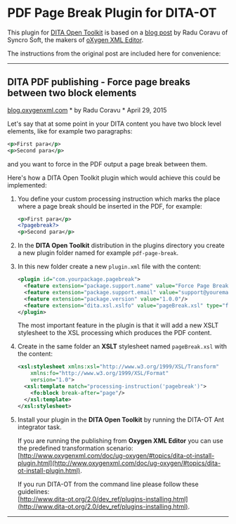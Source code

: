 # PDF Page Break Plugin for DITA-OT

This plugin for [DITA Open Toolkit][1] is based on a [blog post][2] by Radu Coravu of Syncro Soft, the makers of [oXygen XML Editor][3].

The instructions from the original post are included here for convenience:

---  

## DITA PDF publishing - Force page breaks between two block elements

[blog.oxygenxml.com](http://blog.oxygenxml.com/2015/04/dita-pdf-publishing-force-page-breaks.html) * by Radu Coravu * April 29, 2015 

Let's say that at some point in your DITA content you have two block level elements, like for example two paragraphs:

```xml
<p>First para</p>
<p>Second para</p>
```

and you want to force in the PDF output a page break between them.

Here's how a DITA Open Toolkit plugin which would achieve this could be implemented:

 1. You define your custom processing instruction which marks the place where a page break should be inserted in the PDF, for example:
    
    ```xml
    <p>First para</p>
    <?pagebreak?>
    <p>Second para</p>
    ```

 2. In the **DITA Open Toolkit** distribution in the plugins directory you create a new plugin folder named for example `pdf-page-break`.

 3. In this new folder create a new `plugin.xml` file with the content:
    
    ```xml
    <plugin id="com.yourpackage.pagebreak">
      <feature extension="package.support.name" value="Force Page Break Plugin"/>
      <feature extension="package.support.email" value="support@youremail.com"/>
      <feature extension="package.version" value="1.0.0"/>
      <feature extension="dita.xsl.xslfo" value="pageBreak.xsl" type="file"/>
    </plugin>
    ```

    The most important feature in the plugin is that it will add a new XSLT stylesheet to the XSL processing which produces the PDF content.

 4. Create in the same folder an **XSLT** stylesheet named `pageBreak.xsl` with the content:
    
    ```xml
    <xsl:stylesheet xmlns:xsl="http://www.w3.org/1999/XSL/Transform"
        xmlns:fo="http://www.w3.org/1999/XSL/Format"
        version="1.0">
      <xsl:template match="processing-instruction('pagebreak')">
        <fo:block break-after="page"/>
      </xsl:template>
    </xsl:stylesheet>
    ```

 5. Install your plugin in the **DITA Open Toolkit** by running the DITA-OT Ant integrator task. 

    If you are running the publishing from **Oxygen XML Editor** you can use the predefined transformation scenario: [http://www.oxygenxml.com/doc/ug-oxygen/#topics/dita-ot-install-plugin.html](http://www.oxygenxml.com/doc/ug-oxygen/#topics/dita-ot-install-plugin.html). 

    If you run DITA-OT from the command line please follow these guidelines:  
    [http://www.dita-ot.org/2.0/dev_ref/plugins-installing.html](http://www.dita-ot.org/2.0/dev_ref/plugins-installing.html).


---

[1]:    http://www.dita-ot.org/
[2]:	http://blog.oxygenxml.com/2015/04/dita-pdf-publishing-force-page-breaks.html
[3]:    http://www.oxygenxml.com/

